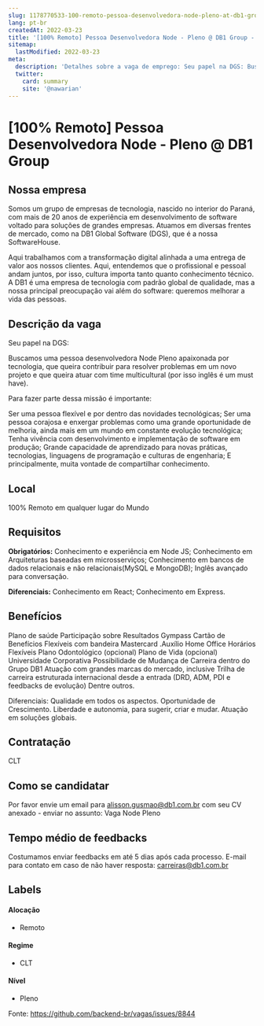 ```yaml
---
slug: 1178770533-100-remoto-pessoa-desenvolvedora-node-pleno-at-db1-group
lang: pt-br
createdAt: 2022-03-23
title: '[100% Remoto] Pessoa Desenvolvedora Node - Pleno @ DB1 Group - Vaga de Emprego'
sitemap:
  lastModified: 2022-03-23
meta:
  description: 'Detalhes sobre a vaga de emprego: Seu papel na DGS: Buscamos uma pessoa desenvolvedora Node Pleno apaixonada por tecnologia, que queira contribuir para resolver problemas em um novo projeto e que queira atuar com time multicultural (por isso inglês é um must have).  Para fazer parte dessa missão é importante: Ser uma pessoa flexível e por dentro das novidades tecnológicas; Ser uma pessoa corajosa e enxergar problemas como uma grande oportunidade de melhoria, ainda mais em um mundo em constante evolução tecnológica; Tenha vivência com desenvolvimento e implementação de software em produção; Grande capacidade de aprendizado para novas práticas, tecnologias, linguagens de programação e culturas de engenharia; E principalmente, muita vontade de compartilhar conhecimento.'
  twitter:
    card: summary
    site: '@nawarian'
---
```


# [100% Remoto] Pessoa Desenvolvedora Node - Pleno @ DB1 Group

## Nossa empresa

Somos um grupo de empresas de tecnologia, nascido no interior do Paraná, com mais de 20 anos de experiência em desenvolvimento de software voltado para soluções de grandes empresas. Atuamos em diversas frentes de mercado, como na DB1 Global Software (DGS), que é a nossa SoftwareHouse.

Aqui trabalhamos com a transformação digital alinhada a uma entrega de valor aos nossos clientes. Aqui, entendemos que o profissional e pessoal andam juntos, por isso, cultura importa tanto quanto conhecimento técnico. A DB1 é uma empresa de tecnologia com padrão global de qualidade, mas a nossa principal preocupação vai além do software: queremos melhorar a vida das pessoas.



## Descrição da vaga

Seu papel na DGS:

Buscamos uma pessoa desenvolvedora Node Pleno apaixonada por tecnologia, que queira contribuir para resolver problemas em um novo projeto e que queira atuar com time multicultural (por isso inglês é um must have). 

Para fazer parte dessa missão é importante:

Ser uma pessoa flexível e por dentro das novidades tecnológicas; 
Ser uma pessoa corajosa e enxergar problemas como uma grande oportunidade de melhoria, ainda mais em um mundo em constante evolução tecnológica;
Tenha vivência com desenvolvimento e implementação de software em produção; 
Grande capacidade de aprendizado para novas práticas, tecnologias, linguagens de programação e culturas de engenharia; 
E principalmente, muita vontade de compartilhar conhecimento.

## Local

100% Remoto em qualquer lugar do Mundo

## Requisitos

**Obrigatórios:**
Conhecimento e experiência em Node JS;
Conhecimento em Arquiteturas baseadas em microsserviços;
Conhecimento em bancos de dados relacionais e não relacionais(MySQL e MongoDB);
Inglês avançado para conversação.

**Diferenciais:**
Conhecimento em React;
Conhecimento em Express.


## Benefícios

Plano de saúde
Participação sobre Resultados
Gympass
Cartão de Benefícios Flexíveis com bandeira Mastercard
.Auxílio Home Office
Horários Flexíveis
Plano Odontológico (opcional)
Plano de Vida (opcional)
Universidade Corporativa
Possibilidade de Mudança de Carreira dentro do Grupo DB1
Atuação com grandes marcas do mercado, inclusive Trilha de carreira estruturada internacional
desde a entrada (DRD, ADM, PDI e feedbacks de evolução)
Dentre outros.

Diferenciais:
Qualidade em todos os aspectos.
Oportunidade de Crescimento.
Liberdade e autonomia, para sugerir, criar e mudar.
Atuação em soluções globais.


## Contratação

CLT

## Como se candidatar

Por favor envie um email para [alisson.gusmao@db1.com.br](mailto:alisson.gusmao@db1.com.br) com seu CV anexado - enviar no assunto: Vaga Node Pleno

## Tempo médio de feedbacks

Costumamos enviar feedbacks em até 5 dias após cada processo.
E-mail para contato em caso de não haver resposta: carreiras@db1.com.br

## Labels

#### Alocação
- Remoto

#### Regime
- CLT

#### Nível
- Pleno




Fonte: https://github.com/backend-br/vagas/issues/8844